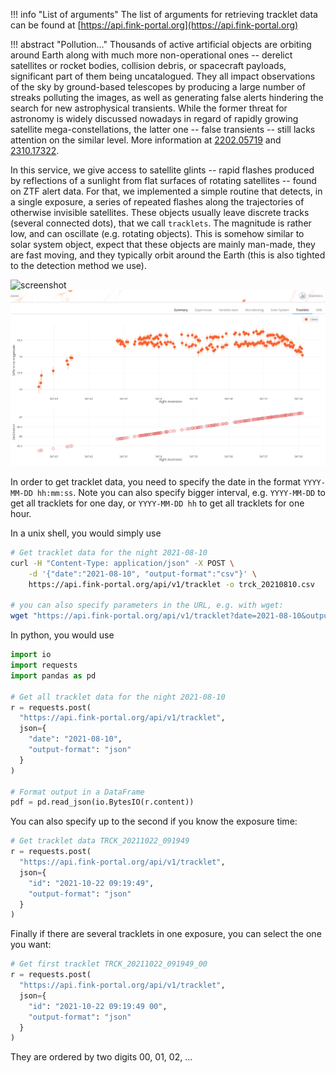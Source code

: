 !!! info "List of arguments"
    The list of arguments for retrieving tracklet data can be found at [https://api.fink-portal.org](https://api.fink-portal.org)

!!! abstract "Pollution..."
    Thousands of active artificial objects are orbiting around Earth along with much more non-operational ones -- derelict satellites or rocket bodies, collision debris, or spacecraft payloads, significant part of them being uncatalogued. They all impact observations of the sky by ground-based telescopes by producing a large number of streaks polluting the images, as well as generating false alerts hindering the search for new astrophysical transients. While the former threat for astronomy is widely discussed nowadays in regard of rapidly growing satellite mega-constellations, the latter one -- false transients -- still lacks attention on the similar level. More information at [2202.05719](https://arxiv.org/abs/2202.05719) and [2310.17322](https://arxiv.org/abs/2310.17322).

In this service, we give access to satellite glints -- rapid flashes produced by reflections of a sunlight from flat surfaces of rotating satellites -- found on ZTF alert data. For that, we implemented a simple routine that detects, in a single exposure, a series of repeated flashes along the trajectories of otherwise invisible satellites. These objects usually leave discrete tracks (several connected dots), that we call `tracklets`. The magnitude is rather low, and can oscillate (e.g. rotating objects). This is somehow similar to solar system object, expect that these objects are mainly man-made, they are fast moving, and they typically orbit around the Earth (this
is also tighted to the detection method we use).

![screenshot](../../img/tracklet_sky.png)
![screenshot](../../img/tracklet_lightcurve.png)


In order to get tracklet data, you need to specify the date in the format `YYYY-MM-DD hh:mm:ss`.
Note you can also specify bigger interval, e.g. `YYYY-MM-DD` to get all tracklets for one day,
or `YYYY-MM-DD hh` to get all tracklets for one hour.

In a unix shell, you would simply use

```bash
# Get tracklet data for the night 2021-08-10
curl -H "Content-Type: application/json" -X POST \
    -d '{"date":"2021-08-10", "output-format":"csv"}' \
    https://api.fink-portal.org/api/v1/tracklet -o trck_20210810.csv

# you can also specify parameters in the URL, e.g. with wget:
wget "https://api.fink-portal.org/api/v1/tracklet?date=2021-08-10&output-format=json" -O trck_20210810.json
```

In python, you would use

```python
import io
import requests
import pandas as pd

# Get all tracklet data for the night 2021-08-10
r = requests.post(
  "https://api.fink-portal.org/api/v1/tracklet",
  json={
    "date": "2021-08-10",
    "output-format": "json"
  }
)

# Format output in a DataFrame
pdf = pd.read_json(io.BytesIO(r.content))
```

You can also specify up to the second if you know the exposure time:

```python
# Get tracklet data TRCK_20211022_091949
r = requests.post(
  "https://api.fink-portal.org/api/v1/tracklet",
  json={
    "id": "2021-10-22 09:19:49",
    "output-format": "json"
  }
)
```

Finally if there are several tracklets in one exposure, you can select the one you want:

```python
# Get first tracklet TRCK_20211022_091949_00
r = requests.post(
  "https://api.fink-portal.org/api/v1/tracklet",
  json={
    "id": "2021-10-22 09:19:49 00",
    "output-format": "json"
  }
)
```

They are ordered by two digits 00, 01, 02, ...
